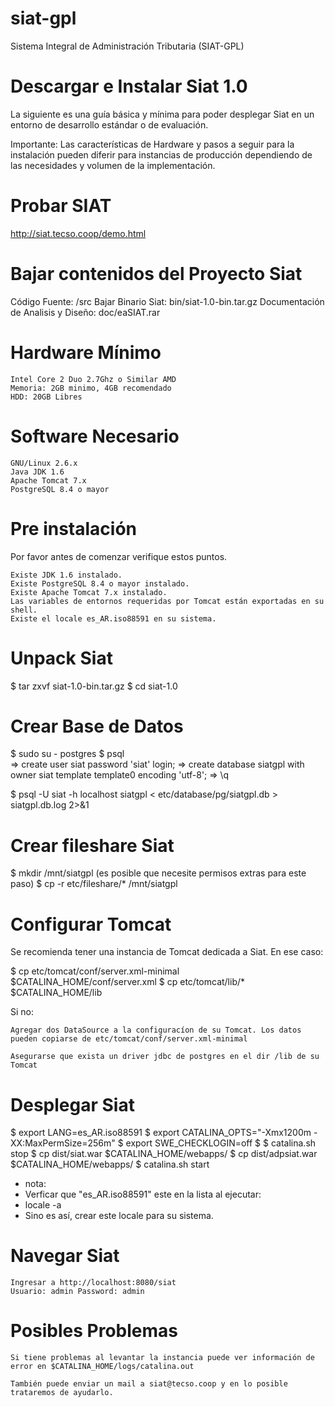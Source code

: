# siat-gpl
Sistema Integral de Administración Tributaria (SIAT-GPL)

# Descargar e Instalar Siat 1.0

La siguiente es una guía básica y mínima para poder desplegar Siat en un entorno de desarrollo estándar o de evaluación.

Importante: Las características de Hardware y pasos a seguir para la instalación pueden diferir para instancias de producción dependiendo de las necesidades y volumen de la implementación.

# Probar SIAT

http://siat.tecso.coop/demo.html

# Bajar contenidos del Proyecto Siat

Código Fuente: /src
Bajar Binario Siat: bin/siat-1.0-bin.tar.gz
Documentación de Analisis y Diseño: doc/eaSIAT.rar

# Hardware Mínimo

    Intel Core 2 Duo 2.7Ghz o Similar AMD
    Memoria: 2GB minimo, 4GB recomendado
    HDD: 20GB Libres

# Software Necesario

    GNU/Linux 2.6.x
    Java JDK 1.6
    Apache Tomcat 7.x
    PostgreSQL 8.4 o mayor

# Pre instalación

Por favor antes de comenzar verifique estos puntos.

    Existe JDK 1.6 instalado.
    Existe PostgreSQL 8.4 o mayor instalado.
    Existe Apache Tomcat 7.x instalado.
    Las variables de entornos requeridas por Tomcat están exportadas en su shell.
    Existe el locale es_AR.iso88591 en su sistema.

# Unpack Siat

$ tar zxvf siat-1.0-bin.tar.gz
$ cd  siat-1.0

# Crear Base de Datos

$ sudo su - postgres
$ psql  
  => create user siat password 'siat' login;
  => create database siatgpl with owner siat template template0 encoding 'utf-8';
  => \q

$ psql -U siat -h localhost siatgpl < etc/database/pg/siatgpl.db > siatgpl.db.log 2>&1

# Crear fileshare Siat

$ mkdir /mnt/siatgpl  (es posible que necesite permisos extras para este paso)
$ cp -r etc/fileshare/* /mnt/siatgpl

# Configurar Tomcat

Se recomienda tener una instancia de Tomcat dedicada a Siat. En ese caso:

$ cp etc/tomcat/conf/server.xml-minimal $CATALINA_HOME/conf/server.xml
$ cp etc/tomcat/lib/* $CATALINA_HOME/lib

Si no:

    Agregar dos DataSource a la configuracíon de su Tomcat. Los datos pueden copiarse de etc/tomcat/conf/server.xml-minimal

    Asegurarse que exista un driver jdbc de postgres en el dir /lib de su Tomcat

# Desplegar Siat

$ export LANG=es_AR.iso88591
$ export CATALINA_OPTS="-Xmx1200m  -XX:MaxPermSize=256m"
$ export SWE_CHECKLOGIN=off
$
$ catalina.sh stop
$ cp dist/siat.war $CATALINA_HOME/webapps/
$ cp dist/adpsiat.war $CATALINA_HOME/webapps/
$ catalina.sh start

* nota:
* Verficar que "es_AR.iso88591" este en la lista al ejecutar:
* locale -a
* Sino es así, crear este locale para su sistema.

# Navegar Siat

    Ingresar a http://localhost:8080/siat
    Usuario: admin Password: admin

# Posibles Problemas

    Si tiene problemas al levantar la instancia puede ver información de error en $CATALINA_HOME/logs/catalina.out

    También puede enviar un mail a siat@tecso.coop y en lo posible trataremos de ayudarlo.

